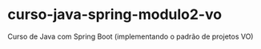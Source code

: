 # curso-java-spring-modulo2-vo
Curso de Java com Spring Boot (implementando o padrão de projetos VO)
